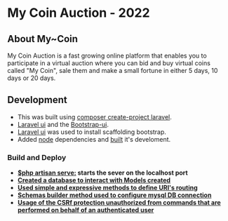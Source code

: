 # My Coin Auction - 2022

## About My~Coin

My Coin Auction is a fast growing online platform that enables you to participate in a virtual auction where you can bid and buy virtual coins called "My Coin", sale them and make a small fortune in either 5 days, 10 days or 20 days.


## Development

- This was built using [composer create-project laravel](https://laravel.com/docs/9.x/installation).
- [Laravel ui](https://laravel.com/docs/9.x/pagination#using-bootstrap) and the [Bootstrap-ui](https://laravel.com/docs/9.x/installation).
- [Laravel ui](https://laravel.com/docs/9.x/pagination#using-bootstrap) was used to install scaffolding bootstrap.
- Added [node](https://laravel.com/docs/session) dependencies and [built](https://docs.soketi.app/) it's develoment.


### Build and Deploy

- **[$php artisan serve:](https:/) starts the sever on the localhost port**
- **[Created a database to interact with Models created](https:/)**
- **[Used simple and expressive methods to define URI's routing](https:/)**
- **[Schemas builder method used to configure mysql DB connection](https:/)**
- **[Usage of the CSRf protection unauthorized from commands that are performed on behalf of an authenticated user](https:/)**



